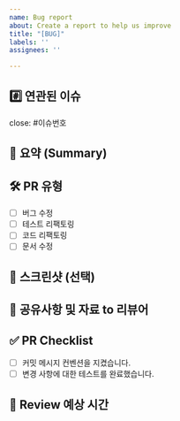 ```yaml
---
name: Bug report
about: Create a report to help us improve
title: "[BUG]"
labels: ''
assignees: ''

---
```


## #️⃣ 연관된 이슈
close: #이슈번호

## 📝 요약 (Summary)
<!-- 버그에 대한 간단한 설명을 적어주세요 -->

## 🛠️ PR 유형
- [ ] 버그 수정
- [ ] 테스트 리팩토링
- [ ] 코드 리팩토링
- [ ] 문서 수정

## 📸 스크린샷 (선택)

## 💬 공유사항 및 자료 to 리뷰어

## ✅ PR Checklist
- [ ] 커밋 메시지 컨벤션을 지켰습니다.
- [ ] 변경 사항에 대한 테스트를 완료했습니다.

## 🤔 Review 예상 시간
<!-- 5분, 10분 등등... -->
